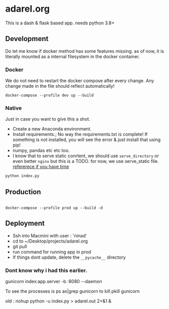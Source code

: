 
# adarel.org
This is a dash & flask based app. 
needs python 3.8+

## Development
Do let me know if docker method has some features missing. as of now, it is literally mounted as a internal filesystem in the docker container.
### Docker

We do not need to restart the docker compose after every change. Any change made in the file should reflect automatically! 
```
docker-compose --profile dev up --build     
```

### Native
Just in case you want to give this a shot.

- Create a new Anaconda environment. 
- Install requirements.; No way the requirements.txt is complete! If something is not installed, you will see the error & just install that using pip! 
- numpy, pandas etc etc too.
- I know that to serve static conrtent, we should use `serve_directory` or even better `nginx` but this is a TODO. for now, we use serve_static file. [refererece if you have time](https://stackoverflow.com/a/20648053/3262852)

```python 
python index.py
```
## Production
```

docker-compose --profile prod up --build -d
```
## Deployment
- Ssh into Macmini with user : 'ninad'
- cd to ~/Desktop/projects/adarel.org
- git pull 
- run command for running app in prod
- If things dont update, delete the `__pycache__` directory
### Dont know why i had this earlier.
gunicorn index:app.server -b :8080 --daemon


To see the processes is ps ax|grep gunicorn
to kill pkill gunicorn

old : nohup python -u index.py > adarel.out 2>&1 &